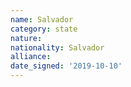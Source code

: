 ```yaml
---
name: Salvador
category: state
nature: 
nationality: Salvador
alliance: 
date_signed: '2019-10-10'
---
```

    
